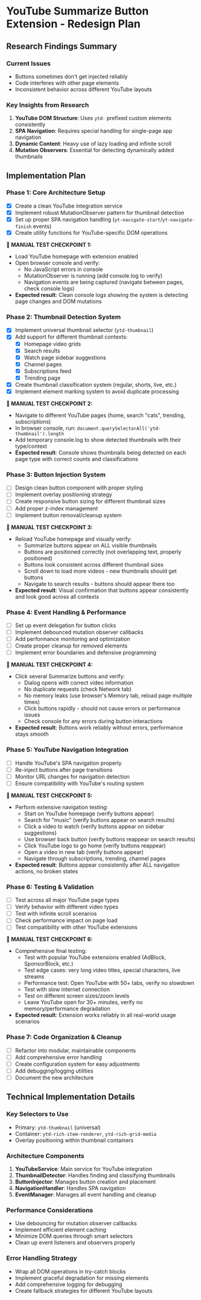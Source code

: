 # YouTube Summarize Button Extension - Redesign Plan

## Research Findings Summary

### Current Issues
- Buttons sometimes don't get injected reliably
- Code interferes with other page elements
- Inconsistent behavior across different YouTube layouts

### Key Insights from Research
1. **YouTube DOM Structure**: Uses `ytd-` prefixed custom elements consistently
2. **SPA Navigation**: Requires special handling for single-page app navigation
3. **Dynamic Content**: Heavy use of lazy loading and infinite scroll
4. **Mutation Observers**: Essential for detecting dynamically added thumbnails

## Implementation Plan

### Phase 1: Core Architecture Setup
- [x] Create a clean YouTube integration service
- [x] Implement robust MutationObserver pattern for thumbnail detection
- [x] Set up proper SPA navigation handling (`yt-navigate-start`/`yt-navigate-finish` events)
- [x] Create utility functions for YouTube-specific DOM operations

**🧪 MANUAL TEST CHECKPOINT 1:**
- Load YouTube homepage with extension enabled
- Open browser console and verify:
  - No JavaScript errors in console
  - MutationObserver is running (add console.log to verify)
  - Navigation events are being captured (navigate between pages, check console logs)
- **Expected result**: Clean console logs showing the system is detecting page changes and DOM mutations

### Phase 2: Thumbnail Detection System
- [x] Implement universal thumbnail selector (`ytd-thumbnail`)
- [x] Add support for different thumbnail contexts:
  - [x] Homepage video grids
  - [x] Search results
  - [x] Watch page sidebar suggestions
  - [x] Channel pages
  - [x] Subscriptions feed
  - [x] Trending page
- [x] Create thumbnail classification system (regular, shorts, live, etc.)
- [x] Implement element marking system to avoid duplicate processing

**🧪 MANUAL TEST CHECKPOINT 2:**
- Navigate to different YouTube pages (home, search "cats", trending, subscriptions)
- In browser console, run: `document.querySelectorAll('ytd-thumbnail').length`
- Add temporary console.log to show detected thumbnails with their type/context
- **Expected result**: Console shows thumbnails being detected on each page type with correct counts and classifications

### Phase 3: Button Injection System
- [ ] Design clean button component with proper styling
- [ ] Implement overlay positioning strategy
- [ ] Create responsive button sizing for different thumbnail sizes
- [ ] Add proper z-index management
- [ ] Implement button removal/cleanup system

**🧪 MANUAL TEST CHECKPOINT 3:**
- Reload YouTube homepage and visually verify:
  - Summarize buttons appear on ALL visible thumbnails
  - Buttons are positioned correctly (not overlapping text, properly positioned)
  - Buttons look consistent across different thumbnail sizes
  - Scroll down to load more videos - new thumbnails should get buttons
  - Navigate to search results - buttons should appear there too
- **Expected result**: Visual confirmation that buttons appear consistently and look good across all contexts

### Phase 4: Event Handling & Performance
- [ ] Set up event delegation for button clicks
- [ ] Implement debounced mutation observer callbacks
- [ ] Add performance monitoring and optimization
- [ ] Create proper cleanup for removed elements
- [ ] Implement error boundaries and defensive programming

**🧪 MANUAL TEST CHECKPOINT 4:**
- Click several Summarize buttons and verify:
  - Dialog opens with correct video information
  - No duplicate requests (check Network tab)
  - No memory leaks (use browser's Memory tab, reload page multiple times)
  - Click buttons rapidly - should not cause errors or performance issues
  - Check console for any errors during button interactions
- **Expected result**: Buttons work reliably without errors, performance stays smooth

### Phase 5: YouTube Navigation Integration
- [ ] Handle YouTube's SPA navigation properly
- [ ] Re-inject buttons after page transitions
- [ ] Monitor URL changes for navigation detection
- [ ] Ensure compatibility with YouTube's routing system

**🧪 MANUAL TEST CHECKPOINT 5:**
- Perform extensive navigation testing:
  - Start on YouTube homepage (verify buttons appear)
  - Search for "music" (verify buttons appear on search results)
  - Click a video to watch (verify buttons appear on sidebar suggestions)
  - Use browser back button (verify buttons reappear on search results)
  - Click YouTube logo to go home (verify buttons reappear)
  - Open a video in new tab (verify buttons appear)
  - Navigate through subscriptions, trending, channel pages
- **Expected result**: Buttons appear consistently after ALL navigation actions, no broken states

### Phase 6: Testing & Validation
- [ ] Test across all major YouTube page types
- [ ] Verify behavior with different video types
- [ ] Test with infinite scroll scenarios
- [ ] Check performance impact on page load
- [ ] Test compatibility with other YouTube extensions

**🧪 MANUAL TEST CHECKPOINT 6:**
- Comprehensive final testing:
  - Test with popular YouTube extensions enabled (AdBlock, SponsorBlock, etc.)
  - Test edge cases: very long video titles, special characters, live streams
  - Performance test: Open YouTube with 50+ tabs, verify no slowdown
  - Test with slow internet connection
  - Test on different screen sizes/zoom levels
  - Leave YouTube open for 30+ minutes, verify no memory/performance degradation
- **Expected result**: Extension works reliably in all real-world usage scenarios

### Phase 7: Code Organization & Cleanup
- [ ] Refactor into modular, maintainable components
- [ ] Add comprehensive error handling
- [ ] Create configuration system for easy adjustments
- [ ] Add debugging/logging utilities
- [ ] Document the new architecture

## Technical Implementation Details

### Key Selectors to Use
- Primary: `ytd-thumbnail` (universal)
- Container: `ytd-rich-item-renderer`, `ytd-rich-grid-media`
- Overlay positioning within thumbnail containers

### Architecture Components
1. **YouTubeService**: Main service for YouTube integration
2. **ThumbnailDetector**: Handles finding and classifying thumbnails
3. **ButtonInjector**: Manages button creation and placement
4. **NavigationHandler**: Handles SPA navigation
5. **EventManager**: Manages all event handling and cleanup

### Performance Considerations
- Use debouncing for mutation observer callbacks
- Implement efficient element caching
- Minimize DOM queries through smart selectors
- Clean up event listeners and observers properly

### Error Handling Strategy
- Wrap all DOM operations in try-catch blocks
- Implement graceful degradation for missing elements
- Add comprehensive logging for debugging
- Create fallback strategies for different YouTube layouts
